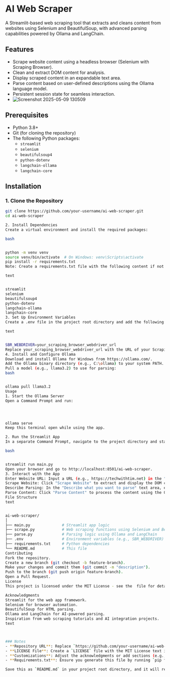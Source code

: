 # AI Web Scraper

A Streamlit-based web scraping tool that extracts and cleans content from websites using Selenium and BeautifulSoup, with advanced parsing capabilities powered by Ollama and LangChain.


## Features
- Scrape website content using a headless browser (Selenium with Scraping Browser).
- Clean and extract DOM content for analysis.
- Display scraped content in an expandable text area.
- Parse content based on user-defined descriptions using the Ollama language model.
- Persistent session state for seamless interaction.
- ![Screenshot 2025-05-09 130509](https://github.com/user-attachments/assets/78455af7-4f83-4f6d-bb92-b81e067e0fc1)


## Prerequisites
- Python 3.8+
- Git (for cloning the repository)
- The following Python packages:
  - `streamlit`
  - `selenium`
  - `beautifulsoup4`
  - `python-dotenv`
  - `langchain-ollama`
  - `langchain-core`

## Installation

### 1. Clone the Repository
```bash
git clone https://github.com/your-username/ai-web-scraper.git
cd ai-web-scraper

2. Install Dependencies
Create a virtual environment and install the required packages:

bash


python -m venv venv
source venv/bin/activate  # On Windows: venv\Scripts\activate
pip install -r requirements.txt
Note: Create a requirements.txt file with the following content if not already present:

text


streamlit
selenium
beautifulsoup4
python-dotenv
langchain-ollama
langchain-core
3. Set Up Environment Variables
Create a .env file in the project root directory and add the following:

text


SBR_WEBDRIVER=your_scraping_browser_webdriver_url
Replace your_scraping_browser_webdriver_url with the URL of your Scraping Browser WebDriver service.
4. Install and Configure Ollama
Download and install Ollama for Windows from https://ollama.com/.
Add the Ollama binary directory (e.g., C:\ollama) to your system PATH.
Pull a model (e.g., llama3.2) to use for parsing:
bash


ollama pull llama3.2
Usage
1. Start the Ollama Server
Open a Command Prompt and run:




ollama serve
Keep this terminal open while using the app.

2. Run the Streamlit App
In a separate Command Prompt, navigate to the project directory and start the app:

bash


streamlit run main.py
Open your browser and go to http://localhost:8501/ai-web-scraper.
3. Interact with the App
Enter Website URL: Input a URL (e.g., https://techwithtim.net) in the "Enter Website URL" field.
Scrape Website: Click "Scrape Website" to extract and display the DOM content in the expandable "View DOM Content" section.
Describe Parsing: In the "Describe what you want to parse" text area, enter a description (e.g., "extract all headings").
Parse Content: Click "Parse Content" to process the content using the Ollama model based on your description. The result will update the DOM content display.
File Structure
text


ai-web-scraper/
│
├── main.py              # Streamlit app logic
├── scrape.py            # Web scraping functions using Selenium and BeautifulSoup
├── parse.py             # Parsing logic using Ollama and LangChain
├── .env                 # Environment variables (e.g., SBR_WEBDRIVER)
├── requirements.txt     # Python dependencies
└── README.md            # This file
Contributing
Fork the repository.
Create a new branch (git checkout -b feature-branch).
Make your changes and commit them (git commit -m "description").
Push to the branch (git push origin feature-branch).
Open a Pull Request.
License
This project is licensed under the MIT License - see the  file for details.

Acknowledgments
Streamlit for the web app framework.
Selenium for browser automation.
BeautifulSoup for HTML parsing.
Ollama and LangChain for AI-powered parsing.
Inspiration from web scraping tutorials and AI integration projects.
text



### Notes
- **Repository URL**: Replace `https://github.com/your-username/ai-web-scraper.git` with your actual GitHub repository URL.
- **LICENSE File**: Create a `LICENSE` file with the MIT License text if you choose to use it, or specify a different license.
- **Customizations**: Adjust the acknowledgments or add sections (e.g., "Known Issues," "Future Work") as needed.
- **Requirements.txt**: Ensure you generate this file by running `pip freeze > requirements.txt` in your virtual environment after installing dependencies.

Save this as `README.md` in your project root directory, and it will render nicely on GitHub. Let me kn
